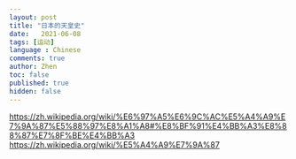 ```yaml
---
layout: post
title: "日本的天皇史"
date:   2021-06-08
tags: [运动]
language : Chinese
comments: true
author: Zhen
toc: false
published: true
hidden: false
---
```

https://zh.wikipedia.org/wiki/%E6%97%A5%E6%9C%AC%E5%A4%A9%E7%9A%87%E5%88%97%E8%A1%A8#%E8%BF%91%E4%BB%A3%E8%88%87%E7%8F%BE%E4%BB%A3
https://zh.wikipedia.org/wiki/%E5%A4%A9%E7%9A%87
<!--stackedit_data:
eyJoaXN0b3J5IjpbNzQ3NDA1OTg4XX0=
-->
